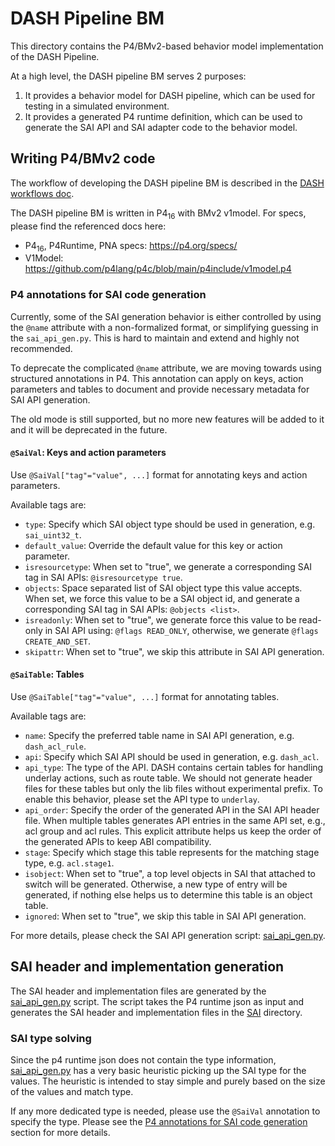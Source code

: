 # DASH Pipeline BM

This directory contains the P4/BMv2-based behavior model implementation of the DASH Pipeline.

At a high level, the DASH pipeline BM serves 2 purposes:

1. It provides a behavior model for DASH pipeline, which can be used for testing in a simulated environment.
2. It provides a generated P4 runtime definition, which can be used to generate the SAI API and SAI adapter code to the behavior model.

## Writing P4/BMv2 code

The workflow of developing the DASH pipeline BM is described in the [DASH workflows doc](../README-dash-workflows.md).

The DASH pipeline BM is written in P4<sub>16</sub> with BMv2 v1model. For specs, please find the referenced docs here:

- P4<sub>16</sub>, P4Runtime, PNA specs: <https://p4.org/specs/>
- V1Model: <https://github.com/p4lang/p4c/blob/main/p4include/v1model.p4>

### P4 annotations for SAI code generation

Currently, some of the SAI generation behavior is either controlled by using the `@name` attribute with a non-formalized format, or simplifying guessing in the `sai_api_gen.py`. This is hard to maintain and extend and highly not recommended.

To deprecate the complicated `@name` attribute, we are moving towards using structured annotations in P4. This annotation can apply on keys, action parameters and tables to document and provide necessary metadata for SAI API generation.

The old mode is still supported, but no more new features will be added to it and it will be deprecated in the future.

#### `@SaiVal`: Keys and action parameters

Use `@SaiVal["tag"="value", ...]` format for annotating keys and action parameters.

Available tags are:

- `type`: Specify which SAI object type should be used in generation, e.g. `sai_uint32_t`.
- `default_value`: Override the default value for this key or action parameter.
- `isresourcetype`: When set to "true", we generate a corresponding SAI tag in SAI APIs: `@isresourcetype true`.
- `objects`: Space separated list of SAI object type this value accepts. When set, we force this value to be a SAI object id, and generate a corresponding SAI tag in SAI APIs: `@objects <list>`.
- `isreadonly`: When set to "true", we generate force this value to be read-only in SAI API using: `@flags READ_ONLY`, otherwise, we generate `@flags CREATE_AND_SET`.
- `skipattr`: When set to "true", we skip this attribute in SAI API generation.

#### `@SaiTable`: Tables

Use `@SaiTable["tag"="value", ...]` format for annotating tables.

Available tags are:

- `name`: Specify the preferred table name in SAI API generation, e.g. `dash_acl_rule`.
- `api`: Specify which SAI API should be used in generation, e.g. `dash_acl`.
- `api_type`: The type of the API. DASH contains certain tables for handling underlay actions, such as route table. We should not generate header files for these tables but only the lib files without experimental prefix. To enable this behavior, please set the API type to `underlay`.
- `api_order`: Specify the order of the generated API in the SAI API header file. When multiple tables generates API entries in the same API set, e.g., acl group and acl rules. This explicit attribute helps us keep the order of the generated APIs to keep ABI compatibility.
- `stage`: Specify which stage this table represents for the matching stage type, e.g. `acl.stage1`.
- `isobject`: When set to "true", a top level objects in SAI that attached to switch will be generated. Otherwise, a new type of entry will be generated, if nothing else helps us to determine this table is an object table.
- `ignored`: When set to "true", we skip this table in SAI API generation.

For more details, please check the SAI API generation script: [sai_api_gen.py](../SAI/sai_api_gen.py).

## SAI header and implementation generation

The SAI header and implementation files are generated by the [sai_api_gen.py](../SAI/sai_api_gen.py) script. The script takes the P4 runtime json as input and generates the SAI header and implementation files in the [SAI](../SAI) directory.

### SAI type solving

Since the p4 runtime json does not contain the type information, [sai_api_gen.py](../SAI/sai_api_gen.py) has a very basic heuristic picking up the SAI type for the values. The heuristic is intended to stay simple and purely based on the size of the values and match type.

If any more dedicated type is needed, please use the `@SaiVal` annotation to specify the type. Please see the [P4 annotations for SAI code generation](#p4-annotations-for-sai-code-generation) section for more details.
